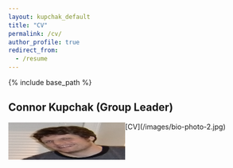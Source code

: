 ```yaml
---
layout: kupchak_default
title: "CV"
permalink: /cv/
author_profile: true
redirect_from:
  - /resume
---
```


{% include base_path %}

## Connor Kupchak (Group Leader)
<body>
<img src="/images/TwitterProfilePic.png" height= "75" width="235" style="float:left;"/>
[CV](/images/bio-photo-2.jpg)
</body>


